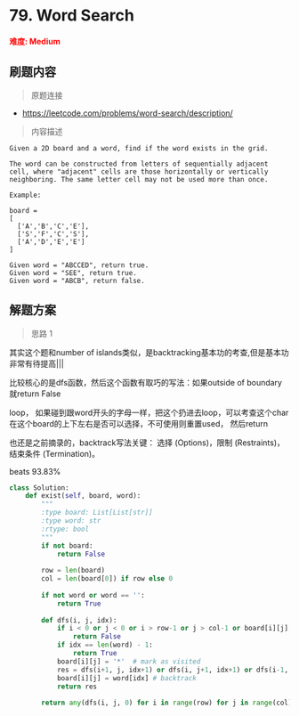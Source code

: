 # 79. Word Search

**<font color=red>难度: Medium</font>**

## 刷题内容

> 原题连接

* https://leetcode.com/problems/word-search/description/

> 内容描述

```
Given a 2D board and a word, find if the word exists in the grid.

The word can be constructed from letters of sequentially adjacent cell, where "adjacent" cells are those horizontally or vertically neighboring. The same letter cell may not be used more than once.

Example:

board =
[
  ['A','B','C','E'],
  ['S','F','C','S'],
  ['A','D','E','E']
]

Given word = "ABCCED", return true.
Given word = "SEE", return true.
Given word = "ABCB", return false.
```

## 解题方案

> 思路 1

其实这个题和number of islands类似，是backtracking基本功的考查,但是基本功非常有待提高|||

比较核心的是dfs函数，然后这个函数有取巧的写法：如果outside of boundary就return False

loop， 如果碰到跟word开头的字母一样，把这个扔进去loop，可以考查这个char在这个board的上下左右是否可以选择，不可使用则重置used， 然后return

也还是之前摘录的，backtrack写法关键： 选择 (Options)，限制 (Restraints)，结束条件 (Termination)。

beats 93.83%


```python
class Solution:
    def exist(self, board, word):
        """
        :type board: List[List[str]]
        :type word: str
        :rtype: bool
        """
        if not board:
            return False
        
        row = len(board)
        col = len(board[0]) if row else 0
        
        if not word or word == '':
            return True
        
        def dfs(i, j, idx):
            if i < 0 or j < 0 or i > row-1 or j > col-1 or board[i][j] != word[idx]:
                return False
            if idx == len(word) - 1:
                return True
            board[i][j] = '*'  # mark as visited
            res = dfs(i+1, j, idx+1) or dfs(i, j+1, idx+1) or dfs(i-1, j, idx+1) or dfs(i, j-1, idx+1)
            board[i][j] = word[idx] # backtrack
            return res
        
        return any(dfs(i, j, 0) for i in range(row) for j in range(col))
```
